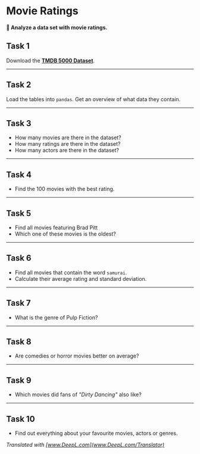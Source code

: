 
# Movie Ratings

**🎯 Analyze a data set with movie ratings.**

## Task 1

Download the **[TMDB 5000 Dataset](https://www.kaggle.com/tmdb/tmdb-movie-metadata)**.

----

## Task 2

Load the tables into `pandas`. Get an overview of what data they contain.

----

## Task 3

* How many movies are there in the dataset?
* How many ratings are there in the dataset?
* How many actors are there in the dataset?

----

## Task 4

* Find the 100 movies with the best rating.

----

## Task 5

* Find all movies featuring Brad Pitt
* Which one of these movies is the oldest?

----

## Task 6

* Find all movies that contain the word `samurai`.
* Calculate their average rating and standard deviation.

----

## Task 7

* What is the genre of Pulp Fiction?

----

## Task 8

* Are comedies or horror movies better on average?

----

## Task 9

* Which movies did fans of *"Dirty Dancing"* also like?

----

## Task 10

* Find out everything about your favourite movies, actors or genres.


*Translated with [www.DeepL.com](www.DeepL.com/Translator)*

